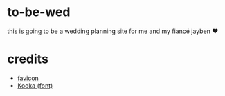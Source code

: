 # to-be-wed

this is going to be a wedding planning site for me and my fiancé jayben &hearts;

# credits

- [favicon](https://www.favicon.cc/?action=icon&file_id=975461)
- [Kooka (font)](https://dafontonline.com/kooka-font-download-free/)
